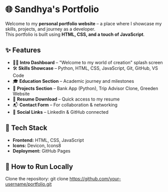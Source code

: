 # 🌐 Sandhya's Portfolio

Welcome to my **personal portfolio website** – a place where I showcase my skills, projects, and journey as a developer.  
This portfolio is built using **HTML, CSS, and a touch of JavaScript**.

## ✨ Features
- 👩‍💻 **Intro Dashboard** – "Welcome to my world of creation" splash screen  
- 🛠 **Skills Showcase** – Python, HTML, CSS, JavaScript, Git, GitHub, VS Code  
- 🎓 **Education Section** – Academic journey and milestones  
- 💼 **Projects Section** – Bank App (Python), Trip Advisor Clone, Greeden Website  
- 📄 **Resume Download** – Quick access to my resume  
- 📬 **Contact Form** – For collaboration & networking  
- 🔗 **Social Links** – LinkedIn & GitHub connected  

## 🚀 Tech Stack
- **Frontend:** HTML, CSS, JavaScript  
- **Icons:** Devicon, Icons8  
- **Deployment:** GitHub Pages 

## 📌 How to Run Locally
   Clone the repository:
   git clone https://github.com/your-username/portfolio.git

